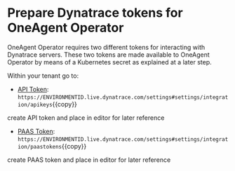# Prepare Dynatrace tokens for OneAgent Operator

OneAgent Operator requires two different tokens for interacting with Dynatrace servers. These two tokens are made available to OneAgent Operator by means of a Kubernetes secret as explained at a later step.

Within your tenant go to:

- [API Token](https://www.dynatrace.com/support/help/reference/dynatrace-concepts/what-is-an-access-token/): `https://ENVIRONMENTID.live.dynatrace.com/settings#settings/integration/apikeys`{{copy}}

create API token and place in editor for later reference

- [PAAS Token](https://www.dynatrace.com/support/help/technology-support/cloud-platforms/kubernetes/installation-and-operation/full-stack/deploy-oneagent-on-kubernetes/#expand-1367how-to-get-your-paas-token): `https://ENVIRONMENTID.live.dynatrace.com/settings#settings/integration/paastokens`{{copy}}

create PAAS token and place in editor for later reference